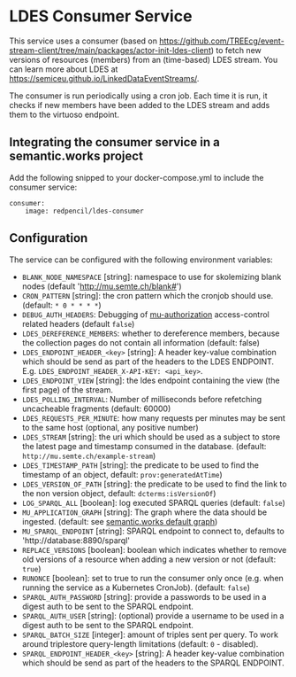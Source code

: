 # LDES Consumer Service

This service uses a consumer (based on https://github.com/TREEcg/event-stream-client/tree/main/packages/actor-init-ldes-client) to fetch new versions of resources (members) from an (time-based) LDES stream.
You can learn more about LDES at https://semiceu.github.io/LinkedDataEventStreams/.

The consumer is run periodically using a cron job. Each time it is run, it checks if new members have been added to the LDES stream and adds them to the virtuoso endpoint.

## Integrating the consumer service in a semantic.works project

Add the following snipped to your docker-compose.yml to include the consumer service:

```
consumer:
    image: redpencil/ldes-consumer
```


## Configuration

The service can be configured with the following environment variables:

- `BLANK_NODE_NAMESPACE` [string]: namespace to use for skolemizing blank nodes (default 'http://mu.semte.ch/blank#')
- `CRON_PATTERN` [string]: the cron pattern which the cronjob should use. (default: `* 0 * * * *`)
- `DEBUG_AUTH_HEADERS`: Debugging of [mu-authorization](https://github.com/mu-semtech/mu-authorization) access-control related headers (default `false`)
- `LDES_DEREFERENCE_MEMBERS`: whether to dereference members, because the collection pages do not contain all information (default: false)
- `LDES_ENDPOINT_HEADER_<key>` [string]: A header key-value combination which should be send as part of the headers to the LDES ENDPOINT. E.g. `LDES_ENDPOINT_HEADER_X-API-KEY: <api_key>`.
- `LDES_ENDPOINT_VIEW` [string]: the ldes endpoint containing the view (the first page) of the stream.
- `LDES_POLLING_INTERVAL`: Number of milliseconds before refetching uncacheable fragments (default: 60000)
- `LDES_REQUESTS_PER_MINUTE`: how many requests per minutes may be sent to the same host (optional, any positive number)
- `LDES_STREAM` [string]: the uri which should be used as a subject to store the latest page and timestamp consumed in the database. (default: `http://mu.semte.ch/example-stream`)
- `LDES_TIMESTAMP_PATH` [string]: the predicate to be used to find the timestamp of an object, default: `prov:generatedAtTime`)
- `LDES_VERSION_OF_PATH` [string]: the predicate to be used to find the link to the non version object, default: `dcterms:isVersionOf`)
- `LOG_SPARQL_ALL` [boolean]: log executed SPARQL queries (default: `false`)
- `MU_APPLICATION_GRAPH` [string]: The graph where the data should be ingested. (default: see [semantic.works default graph](https://github.com/mu-semtech/mu-javascript-template/blob/d3281b8dff24502919a75147f7737b83d4dd724f/Dockerfile#L8))
- `MU_SPARQL_ENDPOINT` [string]: SPARQL endpoint to connect to, defaults to 'http://database:8890/sparql'
- `REPLACE_VERSIONS` [boolean]: boolean which indicates whether to remove old versions of a resource when adding a new version or not (default: `true`)
- `RUNONCE` [boolean]: set to true to run the consumer only once (e.g. when running the service as a Kubernetes CronJob). (default: `false`)
- `SPARQL_AUTH_PASSWORD` [string]: provide a passwords to be used in a digest auth to be sent to the SPARQL endpoint.
- `SPARQL_AUTH_USER` [string]: (optional) provide a username to be used in a digest auth to be sent to the SPARQL endpoint.
- `SPARQL_BATCH_SIZE` [integer]: amount of triples sent per query. To work around triplestore query-length limitations (default: `0` - disabled).
- `SPARQL_ENDPOINT_HEADER_<key>` [string]: A header key-value combination which should be send as part of the headers to the SPARQL ENDPOINT.
